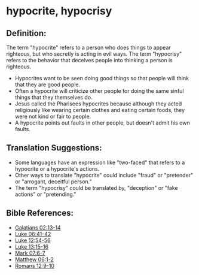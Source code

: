 # hypocrite, hypocrisy #

## Definition: ##

The term "hypocrite" refers to a person who does things to appear righteous, but who secretly is acting in evil ways. The term "hypocrisy" refers to the behavior that deceives people into thinking a person is righteous.

* Hypocrites want to be seen doing good things so that people will think that they are good people.
* Often a hypocrite will criticize other people for doing the same sinful things that they themselves do.
* Jesus called the Pharisees hypocrites because although they acted religiously like wearing certain clothes and eating certain foods, they were not kind or fair to people.
* A hypocrite points out faults in other people, but doesn't admit his own faults.

## Translation Suggestions: ##

* Some languages have an expression like "two-faced" that refers to a hypocrite or a hypocrite's actions.
* Other ways to translate "hypocrite" could include "fraud" or "pretender" or "arrogant, deceitful person."
* The term "hypocrisy" could be translated by, "deception" or "fake actions" or "pretending."

## Bible References: ##

* [Galatians 02:13-14](en/tn/gal/help/02/13)
* [Luke 06:41-42](en/tn/luk/help/06/41)
* [Luke 12:54-56](en/tn/luk/help/12/54)
* [Luke 13:15-16](en/tn/luk/help/13/15)
* [Mark 07:6-7](en/tn/mrk/help/07/06)
* [Matthew 06:1-2](en/tn/mat/help/06/01)
* [Romans 12:9-10](en/tn/rom/help/12/09)